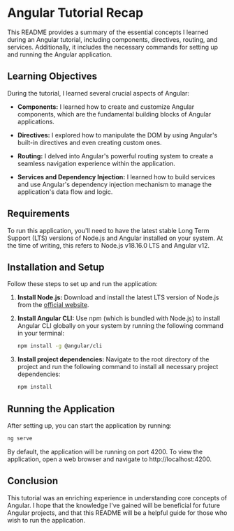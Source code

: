 # Angular Tutorial Recap

This README provides a summary of the essential concepts I learned during an Angular tutorial, including components, directives, routing, and services. Additionally, it includes the necessary commands for setting up and running the Angular application.

## Learning Objectives

During the tutorial, I learned several crucial aspects of Angular:

- **Components:** I learned how to create and customize Angular components, which are the fundamental building blocks of Angular applications.

- **Directives:** I explored how to manipulate the DOM by using Angular's built-in directives and even creating custom ones.

- **Routing:** I delved into Angular's powerful routing system to create a seamless navigation experience within the application.

- **Services and Dependency Injection:** I learned how to build services and use Angular's dependency injection mechanism to manage the application's data flow and logic.

## Requirements

To run this application, you'll need to have the latest stable Long Term Support (LTS) versions of Node.js and Angular installed on your system. At the time of writing, this refers to Node.js v18.16.0 LTS and Angular v12.

## Installation and Setup

Follow these steps to set up and run the application:

1. **Install Node.js:** Download and install the latest LTS version of Node.js from the [official website](https://nodejs.org/).

2. **Install Angular CLI:** Use npm (which is bundled with Node.js) to install Angular CLI globally on your system by running the following command in your terminal:
    ```bash
    npm install -g @angular/cli
    ```

3. **Install project dependencies:** Navigate to the root directory of the project and run the following command to install all necessary project dependencies:
    ```bash
    npm install
    ```

## Running the Application

After setting up, you can start the application by running:
```bash
ng serve
```
By default, the application will be running on port 4200. To view the application, open a web browser and navigate to http://localhost:4200.


## Conclusion

This tutorial was an enriching experience in understanding core concepts of Angular. I hope that the knowledge I've gained will be beneficial for future Angular projects, and that this README will be a helpful guide for those who wish to run the application.
